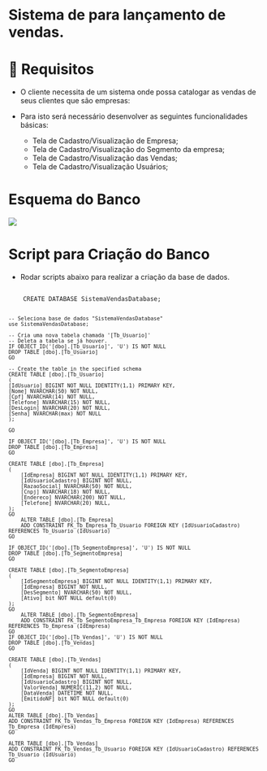 ﻿# Sistema de para lançamento de vendas.

# 🚨 Requisitos
- O cliente necessita de um sistema onde possa catalogar as vendas de seus clientes que são empresas:

- Para isto será necessário desenvolver as seguintes funcionalidades básicas:
	- Tela de Cadastro/Visualização de Empresa;
	- Tela de Cadastro/Visualização do Segmento da empresa;
	- Tela de Cadastro/Visualização das Vendas;
	- Tela de Cadastro/Visualização Usuários;

# Esquema do Banco
<img src="https://github.com/ricmazz/SistemaVendas/blob/main/Banco.png?raw=true" />

# Script para Criação do Banco
- Rodar scripts abaixo para realizar a criação da base de dados.
<code>
	CREATE DATABASE SistemaVendasDatabase;
	
	-- Seleciona base de dados "SistemaVendasDatabase"
	use SistemaVendasDatabase;

	-- Cria uma nova tabela chamada '[Tb_Usuario]'
	-- Deleta a tabela se já houver.
	IF OBJECT_ID('[dbo].[Tb_Usuario]', 'U') IS NOT NULL
	DROP TABLE [dbo].[Tb_Usuario]
	GO
	
	-- Create the table in the specified schema
	CREATE TABLE [dbo].[Tb_Usuario]
	(
	[IdUsuario] BIGINT NOT NULL IDENTITY(1,1) PRIMARY KEY, 
	[Nome] NVARCHAR(50) NOT NULL,
	[Cpf] NVARCHAR(14) NOT NULL,
	[Telefone] NVARCHAR(15) NOT NULL,
	[DesLogin] NVARCHAR(20) NOT NULL,
	[Senha] NVARCHAR(max) NOT NULL
	);
	
	GO
	
	IF OBJECT_ID('[dbo].[Tb_Empresa]', 'U') IS NOT NULL
	DROP TABLE [dbo].[Tb_Empresa]
	GO
	
	CREATE TABLE [dbo].[Tb_Empresa]
	(
	    [IdEmpresa] BIGINT NOT NULL IDENTITY(1,1) PRIMARY KEY,
	    [IdUsuarioCadastro] BIGINT NOT NULL,
	    [RazaoSocial] NVARCHAR(50) NOT NULL,
	    [Cnpj] NVARCHAR(18) NOT NULL,
	    [Endereco] NVARCHAR(200) NOT NULL,
	    [Telefone] NVARCHAR(20) NULL,
	);
	GO
	    ALTER TABLE [dbo].[Tb_Empresa]
	    ADD CONSTRAINT FK_Tb_Empresa_Tb_Usuario FOREIGN KEY (IdUsuarioCadastro) REFERENCES Tb_Usuario (IdUsuario)
	GO
	
	IF OBJECT_ID('[dbo].[Tb_SegmentoEmpresa]', 'U') IS NOT NULL
	DROP TABLE [dbo].[Tb_SegmentoEmpresa]
	GO
	
	CREATE TABLE [dbo].[Tb_SegmentoEmpresa]
	(
	    [IdSegmentoEmpresa] BIGINT NOT NULL IDENTITY(1,1) PRIMARY KEY,
	    [IdEmpresa] BIGINT NOT NULL,
	    [DesSegmento] NVARCHAR(50) NOT NULL,
	    [Ativo] bit NOT NULL default(0)
	);
	GO
	    ALTER TABLE [dbo].[Tb_SegmentoEmpresa]
	    ADD CONSTRAINT FK_Tb_SegmentoEmpresa_Tb_Empresa FOREIGN KEY (IdEmpresa) REFERENCES Tb_Empresa (IdEmpresa)
	GO
	IF OBJECT_ID('[dbo].[Tb_Vendas]', 'U') IS NOT NULL
	DROP TABLE [dbo].[Tb_Vendas]
	GO
	
	CREATE TABLE [dbo].[Tb_Vendas]
	(
	    [IdVenda] BIGINT NOT NULL IDENTITY(1,1) PRIMARY KEY,
	    [IdEmpresa] BIGINT NOT NULL,
	    [IdUsuarioCadastro] BIGINT NOT NULL,
	    [ValorVenda] NUMERIC(11,2) NOT NULL,
	    [DataVenda] DATETIME NOT NULL,
	    [EmitidoNF] bit NOT NULL default(0)
	);
	GO
	ALTER TABLE [dbo].[Tb_Vendas]
	ADD CONSTRAINT FK_Tb_Vendas_Tb_Empresa FOREIGN KEY (IdEmpresa) REFERENCES Tb_Empresa (IdEmpresa)
	GO
	    
	ALTER TABLE [dbo].[Tb_Vendas]
	ADD CONSTRAINT FK_Tb_Vendas_Tb_Usuario FOREIGN KEY (IdUsuarioCadastro) REFERENCES Tb_Usuario (IdUsuario)
	GO
</code>
